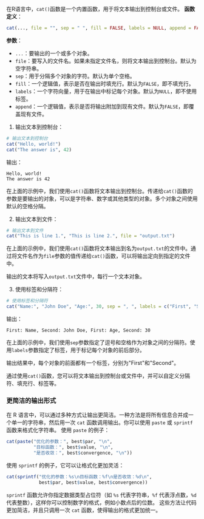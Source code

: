 在R语言中，`cat()`函数是一个内置函数，用于将文本输出到控制台或文件。
**函数定义**：
```R
cat(..., file = "", sep = " ", fill = FALSE, labels = NULL, append = FALSE)
```
**参数**：
- `...`：要输出的一个或多个对象。
- `file`：要写入的文件名。如果未指定文件名，则将文本输出到控制台。默认为空字符串。
- `sep`：用于分隔多个对象的字符。默认为单个空格。
- `fill`：一个逻辑值，表示是否在输出时填充行。默认为`FALSE`，即不填充行。
- `labels`：一个字符向量，用于在输出中标记每个对象。默认为`NULL`，即不使用标签。
- `append`：一个逻辑值，表示是否将输出附加到现有文件。默认为`FALSE`，即覆盖现有文件。

1. 输出文本到控制台：

```R
# 输出文本到控制台
cat("Hello, world!")
cat("The answer is", 42)
```

输出：
```
Hello, world!
The answer is 42
```

在上面的示例中，我们使用`cat()`函数将文本输出到控制台。传递给`cat()`函数的参数是要输出的对象，可以是字符串、数字或其他类型的对象。多个对象之间使用默认的空格分隔。

2. 输出文本到文件：

```R
# 输出文本到文件
cat("This is line 1.", "This is line 2.", file = "output.txt")
```

在上面的示例中，我们使用`cat()`函数将文本输出到名为`output.txt`的文件中。通过将文件名作为`file`参数的值传递给`cat()`函数，可以将输出定向到指定的文件中。

输出的文本将写入`output.txt`文件中，每行一个文本对象。

3. 使用标签和分隔符：

```R
# 使用标签和分隔符
cat("Name:", "John Doe", "Age:", 30, sep = ", ", labels = c("First", "Second"))
```

输出：
```
First: Name, Second: John Doe, First: Age, Second: 30
```

在上面的示例中，我们使用`sep`参数指定了逗号和空格作为对象之间的分隔符。使用`labels`参数指定了标签，用于标记每个对象的前后部分。

输出结果中，每个对象的前面都有一个标签，分别为"First"和"Second"。

通过使用`cat()`函数，您可以将文本输出到控制台或文件中，并可以自定义分隔符、填充行、标签等。


### 更简洁的输出形式
在 R 语言中，可以通过多种方式让输出更简洁。一种方法是将所有信息合并成一个单一的字符串，然后用一次 `cat` 函数调用输出。你可以使用 `paste` 或 `sprintf` 函数来格式化字符串。
使用 `paste` 的例子：
```r
cat(paste("优化的参数：", best$par, "\n",
          "目标函数：", best$value, "\n",
          "是否收敛：", best$convergence, "\n"))
```

使用 `sprintf` 的例子，它可以让格式化更加灵活：
```r
cat(sprintf("优化的参数：%s\n目标函数：%f\n是否收敛：%d\n",
            best$par, best$value, best$convergence))
```

`sprintf` 函数允许你指定数据类型占位符（如 `%s` 代表字符串，`%f` 代表浮点数，`%d` 代表整数），这样你可以控制数字的格式，例如小数点后的位数。
这些方法让代码更加简洁，并且只调用一次 `cat` 函数，使得输出的格式更加统一。